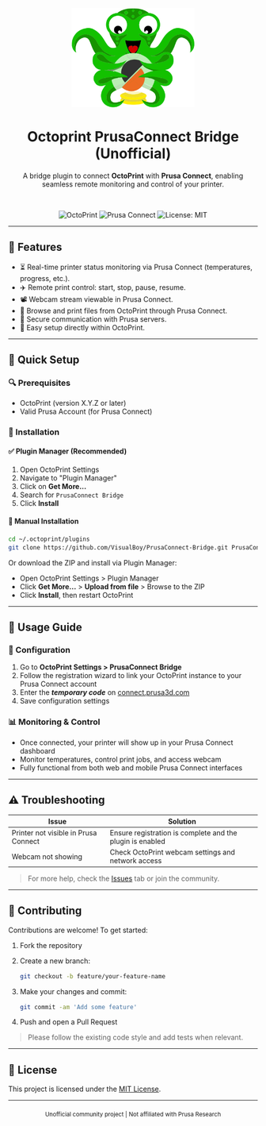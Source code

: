 <div align="center">

<img src="assets\img\plugins\PrusaConnect-Bridge\OctoPrint-PrusaConnect-Bridge_logo.png" height="200"> 

<br>

# Octoprint PrusaConnect Bridge (Unofficial)

A bridge plugin to connect <strong>OctoPrint</strong> with <strong>Prusa Connect</strong>, enabling seamless remote monitoring and control of your printer.

<br>

![OctoPrint](https://img.shields.io/badge/Platform-OctoPrint-orange?style=for-the-badge\&logo=octoprint\&logoColor=white)
![Prusa Connect](https://img.shields.io/badge/Bridge-Prusa%20Connect-ff6f00?style=for-the-badge\&logo=3d\&logoColor=white)
![License: MIT](https://img.shields.io/badge/License-MIT-ff6f00.svg?style=for-the-badge)

</div>

---

## 🔧 Features

* ⏳ Real-time printer status monitoring via Prusa Connect (temperatures, progress, etc.).
* ✈️ Remote print control: start, stop, pause, resume.
* 📽️ Webcam stream viewable in Prusa Connect.
* 📂 Browse and print files from OctoPrint through Prusa Connect.
* 🔐 Secure communication with Prusa servers.
* 🔧 Easy setup directly within OctoPrint.

---

## 🚀 Quick Setup

### 🔍 Prerequisites

* OctoPrint (version X.Y.Z or later)
* Valid Prusa Account (for Prusa Connect)

### 🚚 Installation

#### ✅ Plugin Manager (Recommended)

1. Open OctoPrint Settings
2. Navigate to "Plugin Manager"
3. Click on **Get More...**
4. Search for `PrusaConnect Bridge`
5. Click **Install**

#### 📁 Manual Installation

```bash
cd ~/.octoprint/plugins
git clone https://github.com/VisualBoy/PrusaConnect-Bridge.git PrusaConnect-Bridge
```

Or download the ZIP and install via Plugin Manager:

* Open OctoPrint Settings > Plugin Manager
* Click **Get More...** > **Upload from file** > Browse to the ZIP
* Click **Install**, then restart OctoPrint

---

## 🔄 Usage Guide

### 🔢 Configuration

1. Go to **OctoPrint Settings > PrusaConnect Bridge**
2. Follow the registration wizard to link your OctoPrint instance to your Prusa Connect account
3. Enter the ***temporary code*** on [connect.prusa3d.com](https://connect.prusa3d.com)
4. Save configuration settings

### 📊 Monitoring & Control

* Once connected, your printer will show up in your Prusa Connect dashboard
* Monitor temperatures, control print jobs, and access webcam
* Fully functional from both web and mobile Prusa Connect interfaces

---

## ⚠️ Troubleshooting

| Issue                                | Solution                                                  |
| ------------------------------------ | --------------------------------------------------------- |
| Printer not visible in Prusa Connect | Ensure registration is complete and the plugin is enabled |
| Webcam not showing                   | Check OctoPrint webcam settings and network access        |

> For more help, check the [Issues](https://github.com/VisualBoy/PrusaConnect-Bridge/issues) tab or join the community.

---

## 🎨 Contributing

Contributions are welcome! To get started:

1. Fork the repository
2. Create a new branch:

   ```bash
   git checkout -b feature/your-feature-name
   ```
3. Make your changes and commit:

   ```bash
   git commit -am 'Add some feature'
   ```
4. Push and open a Pull Request

> Please follow the existing code style and add tests when relevant.

---

## 📄 License

This project is licensed under the [MIT License](LICENSE).

---

<div align="center">
  <sub>Unofficial community project | Not affiliated with Prusa Research</sub>
</div>
